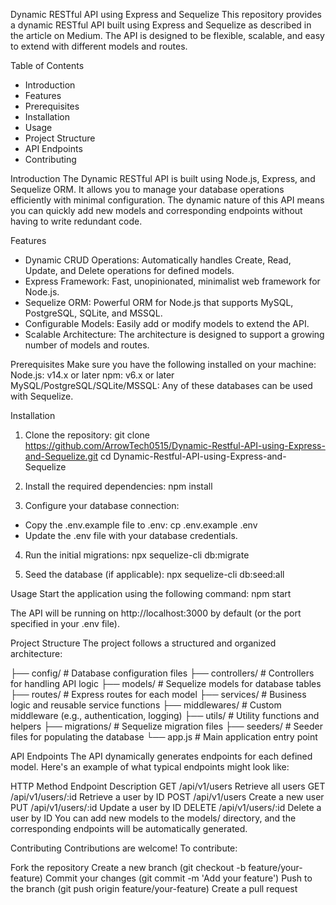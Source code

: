 Dynamic RESTful API using Express and Sequelize
This repository provides a dynamic RESTful API built using Express and Sequelize as described in the article on Medium. The API is designed to be flexible, scalable, and easy to extend with different models and routes.

Table of Contents
  - Introduction
  - Features
  - Prerequisites
  - Installation
  - Usage
  - Project Structure
  - API Endpoints
  - Contributing

Introduction
The Dynamic RESTful API is built using Node.js, Express, and Sequelize ORM. It allows you to manage your database operations efficiently with minimal configuration. The dynamic nature of this API means you can quickly add new models and corresponding endpoints without having to write redundant code.

Features
  - Dynamic CRUD Operations: Automatically handles Create, Read, Update, and Delete operations for defined models.
  - Express Framework: Fast, unopinionated, minimalist web framework for Node.js.
  - Sequelize ORM: Powerful ORM for Node.js that supports MySQL, PostgreSQL, SQLite, and MSSQL.
  - Configurable Models: Easily add or modify models to extend the API.
  - Scalable Architecture: The architecture is designed to support a growing number of models and routes.

Prerequisites
Make sure you have the following installed on your machine:
  Node.js: v14.x or later
  npm: v6.x or later
  MySQL/PostgreSQL/SQLite/MSSQL: Any of these databases can be used with Sequelize.

Installation
1. Clone the repository:
  git clone https://github.com/ArrowTech0515/Dynamic-Restful-API-using-Express-and-Sequelize.git
  cd Dynamic-Restful-API-using-Express-and-Sequelize

2. Install the required dependencies:
  npm install

3. Configure your database connection:
  - Copy the .env.example file to .env:
    cp .env.example .env
  - Update the .env file with your database credentials.

4. Run the initial migrations:
  npx sequelize-cli db:migrate

5. Seed the database (if applicable):
  npx sequelize-cli db:seed:all

Usage
  Start the application using the following command:
    npm start

  The API will be running on http://localhost:3000 by default (or the port specified in your .env file).

Project Structure
  The project follows a structured and organized architecture:
  
  ├── config/            # Database configuration files
  ├── controllers/       # Controllers for handling API logic
  ├── models/            # Sequelize models for database tables
  ├── routes/            # Express routes for each model
  ├── services/          # Business logic and reusable service functions
  ├── middlewares/       # Custom middleware (e.g., authentication, logging)
  ├── utils/             # Utility functions and helpers
  ├── migrations/        # Sequelize migration files
  ├── seeders/           # Seeder files for populating the database
  └── app.js             # Main application entry point

API Endpoints
  The API dynamically generates endpoints for each defined model. Here's an example of what typical endpoints might look like:

HTTP Method	Endpoint	Description
  GET	/api/v1/users	Retrieve all users
  GET	/api/v1/users/:id	Retrieve a user by ID
  POST	/api/v1/users	Create a new user
  PUT	/api/v1/users/:id	Update a user by ID
  DELETE	/api/v1/users/:id	Delete a user by ID
You can add new models to the models/ directory, and the corresponding endpoints will be automatically generated.

Contributing
Contributions are welcome! To contribute:

Fork the repository
  Create a new branch (git checkout -b feature/your-feature)
  Commit your changes (git commit -m 'Add your feature')
  Push to the branch (git push origin feature/your-feature)
  Create a pull request
